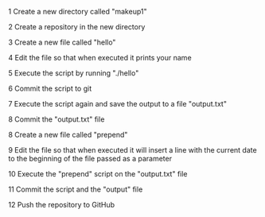  1 Create a new directory called "makeup1"

2 Create a repository in the new directory

3 Create a new file called "hello"

4 Edit the file so that when executed it prints your name

5 Execute the script by running "./hello"

6 Commit the script to git

7 Execute the script again and save the output to a file "output.txt"

8 Commit the "output.txt" file

8 Create a new file called "prepend"

9 Edit the file so that when executed it will
  insert a line with the current date to the beginning of the file passed as a parameter

10 Execute the "prepend" script on the "output.txt" file

11 Commit the script and the "output" file

12 Push the repository to GitHub
